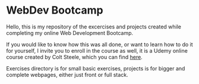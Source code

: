 # WebDev Bootcamp

Hello, this is my repository of the excercises and projects created while completing my online Web Development Bootcamp.

If you would like to know how this was all done, or want to learn how to do it for yourself, I invite you to enroll in the course as well, it is a Udemy online course created by Colt Steele, which you can find [here](https://www.udemy.com/the-web-developer-bootcamp/).

Exercises directory is for small basic exercises, projects is for bigger and complete webpages, either just front or full stack.
